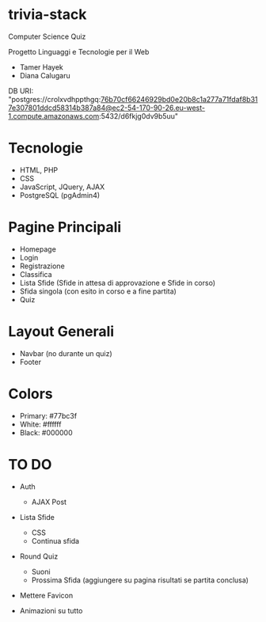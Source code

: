 # trivia-stack
Computer Science Quiz

Progetto Linguaggi e Tecnologie per il Web
- Tamer Hayek
- Diana Calugaru

DB URI: "postgres://crolxvdhppthgq:76b70cf66246929bd0e20b8c1a277a71fdaf8b317e307801ddcd58314b387a84@ec2-54-170-90-26.eu-west-1.compute.amazonaws.com:5432/d6fkjg0dv9b5uu"

# Tecnologie
- HTML, PHP
- CSS
- JavaScript, JQuery, AJAX
- PostgreSQL (pgAdmin4)

# Pagine Principali
- Homepage
- Login
- Registrazione
- Classifica
- Lista Sfide (Sfide in attesa di approvazione e Sfide in corso)
- Sfida singola (con esito in corso e a fine partita)
- Quiz

# Layout Generali
- Navbar (no durante un quiz)
- Footer



# Colors
- Primary: #77bc3f
- White: #ffffff
- Black: #000000



# TO DO

- Auth
    - AJAX Post

- Lista Sfide
    - CSS
    - Continua sfida

- Round Quiz
    - Suoni
    - Prossima Sfida (aggiungere su pagina risultati se partita conclusa)

- Mettere Favicon

- Animazioni su tutto